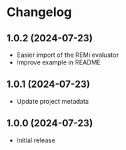 # Changelog

## 1.0.2 (2024-07-23)


- Easier import of the REMi evaluator
- Improve example in README


## 1.0.1 (2024-07-23)


- Update project metadata


## 1.0.0 (2024-07-23)

- Initial release
